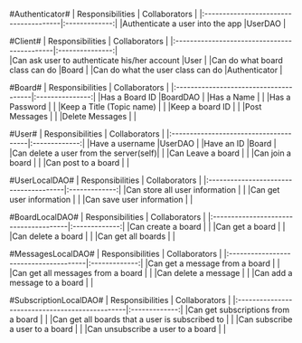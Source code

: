 #Authenticator#
| Responsibilities                      | Collaborators |
|:--------------------------------------|:-------------:|
|Authenticate a user into the app       |UserDAO        | 
 
#Client#
| Responsibilities                      	    | Collaborators   |
|:--------------------------------------------|:---------------:|  	
|Can ask user to authenticate his/her account |User  	  		    |
|Can do what board class can do               |Board			      |
|Can do what the user class can do  		  |Authenticator        |

#Board#
| Responsibilities                      | Collaborators   |
|:--------------------------------------|:---------------:|
|Has a Board ID              |BoardDAO		   	    |
|Has a Name              |		   	    |
|Has a Password              |		   	    |
|Keep a Title (Topic name)              |   	    |
|Keep a board ID                        |				          |
|Post Messages   						            |                 |
|Delete Messages                        |                 |

#User#
| Responsibilities                      | Collaborators |
|:--------------------------------------|:-------------:|
|Have a username                        |UserDAO        |
|Have an ID                             |Board          |
|Can delete a user from the server(self)|    			      |
|Can Leave a board       				        |               |
|Can join a board					              |               |
|Can post to a board					          |               |

#UserLocalDAO#
| Responsibilities                      | Collaborators |
|:--------------------------------------|:-------------:|
|Can store all user information         |               |
|Can get user information               |               |
|Can save user information              |               |

#BoardLocalDAO#
| Responsibilities                      | Collaborators |
|:--------------------------------------|:-------------:|
|Can create a board        				      |               |
|Can get a board               			    |               |
|Can delete a board               		  |               |
|Can get all boards               		  |               |

#MessagesLocalDAO#
| Responsibilities                      | Collaborators |
|:--------------------------------------|:-------------:|
|Can get a message from a board     				        |               |
|Can get all messages from a board          |               |
|Can delete a message               	  |               |
|Can add a message to a board           |               |

#SubscriptionLocalDAO#
| Responsibilities                      		     | Collaborators |
|:-----------------------------------------------|:-------------:|
|Can get subscriptions from a board     	       |               |
|Can get all boards that a user is subscribed to |               |
|Can subscribe a user to a board              	 |               |
|Can unsubscribe a user to a board               |               |

